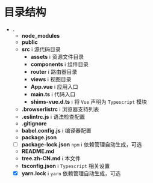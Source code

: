 # 目录结构

* **.**
    * **node_modules**
    * **public**
    * **src** ℹ 源代码目录
        * **assets** ℹ 资源文件目录
        * **components** ℹ 组件目录
        * **router** ℹ 路由器目录
        * **views** ℹ 视图目录
        * **App.vue** ℹ 应用入口
        * **main.ts** ℹ 代码入口
        * **shims-vue.d.ts** ℹ 将 `Vue` 声明为 `Typescript` 模块
    * **.browserlistrc** ℹ 浏览器支持列表
    * **.eslintrc.js** ℹ 语法检查配置
    * **.gitignore**
    * **babel.config.js** ℹ 编译器配置
    * **package.json**
    * [ ] **package-lock.json** `npm` ℹ 依赖管理自动生成，可选
    * **README.md**
    * **tree.zh-CN.md** ℹ 本文件
    * **tsconfig.json** ℹ `Typescript` 相关设置
    * [x] **yarn.lock** ℹ `yarn` 依赖管理自动生成，可选
